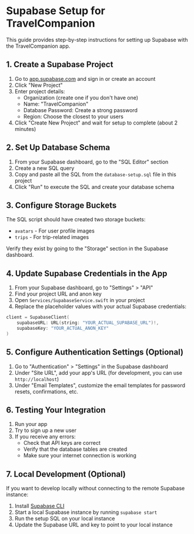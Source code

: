 # Supabase Setup for TravelCompanion

This guide provides step-by-step instructions for setting up Supabase with the TravelCompanion app.

## 1. Create a Supabase Project

1. Go to [app.supabase.com](https://app.supabase.com) and sign in or create an account
2. Click "New Project"
3. Enter project details:
   - Organization (create one if you don't have one)
   - Name: "TravelCompanion"
   - Database Password: Create a strong password
   - Region: Choose the closest to your users
4. Click "Create New Project" and wait for setup to complete (about 2 minutes)

## 2. Set Up Database Schema

1. From your Supabase dashboard, go to the "SQL Editor" section
2. Create a new SQL query
3. Copy and paste all the SQL from the `database-setup.sql` file in this project
4. Click "Run" to execute the SQL and create your database schema

## 3. Configure Storage Buckets

The SQL script should have created two storage buckets:
- `avatars` - For user profile images
- `trips` - For trip-related images

Verify they exist by going to the "Storage" section in the Supabase dashboard.

## 4. Update Supabase Credentials in the App

1. From your Supabase dashboard, go to "Settings" > "API"
2. Find your project URL and anon key
3. Open `Services/SupabaseService.swift` in your project
4. Replace the placeholder values with your actual Supabase credentials:

```swift
client = SupabaseClient(
    supabaseURL: URL(string: "YOUR_ACTUAL_SUPABASE_URL")!,
    supabaseKey: "YOUR_ACTUAL_ANON_KEY"
)
```

## 5. Configure Authentication Settings (Optional)

1. Go to "Authentication" > "Settings" in the Supabase dashboard
2. Under "Site URL", add your app's URL (for development, you can use `http://localhost`)
3. Under "Email Templates", customize the email templates for password resets, confirmations, etc.

## 6. Testing Your Integration

1. Run your app
2. Try to sign up a new user
3. If you receive any errors:
   - Check that API keys are correct
   - Verify that the database tables are created
   - Make sure your internet connection is working

## 7. Local Development (Optional)

If you want to develop locally without connecting to the remote Supabase instance:

1. Install [Supabase CLI](https://supabase.com/docs/guides/local-development)
2. Start a local Supabase instance by running `supabase start`
3. Run the setup SQL on your local instance
4. Update the Supabase URL and key to point to your local instance 